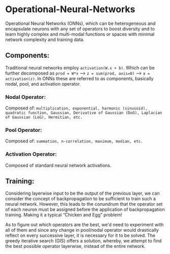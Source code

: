 # Operational-Neural-Networks
Operational Neural Networks (ONNs), which can be heterogeneous and encapsulate neurons with any set of operators to boost diversity and to learn highly complex and multi-modal functions or spaces with minimal network complexity and training data.

## Components:

Traditional neural networks employ `activation(W.x + b)`. Which can be further decomposed as `prod = W*x` --> `z = sum(prod, axis=0)` --> `a = activation(z)`. In ONNs these are referred to as components, basically nodal, pool, and activation operator.

### Nodal Operator:
Composed of: `multiplication, exponential, harmonic (sinusoid), quadratic function, Gaussian, Derivative of Gaussian (DoG), Laplacian of Gaussian (LoG), Hermitian, etc.`

### Pool Operator:
Composed of: `summation, n-correlation, maximum, median, etc.`

### Activation Operator:
Composed of standard neural network activations.

## Training:

Considering layerwise input to be the output of the previous layer, we can consider the concept of backpropagation to be sufficient to train such a neural network. However, this leads to the conundrum that the operator set of each neuron must be assigned before the application of backpropagation training. Making it a typical “Chicken and Egg” problem!

As to figure out which operators are the best, we'd need to experiment with all of them and since any change in pool/nodal operator would drastically reflect on every successive layer, it is necessary for it to be solved. The greedy iterative search (GIS) offers a solution, whereby, we attempt to find the best possible operator layerwise, instead of the entire network.